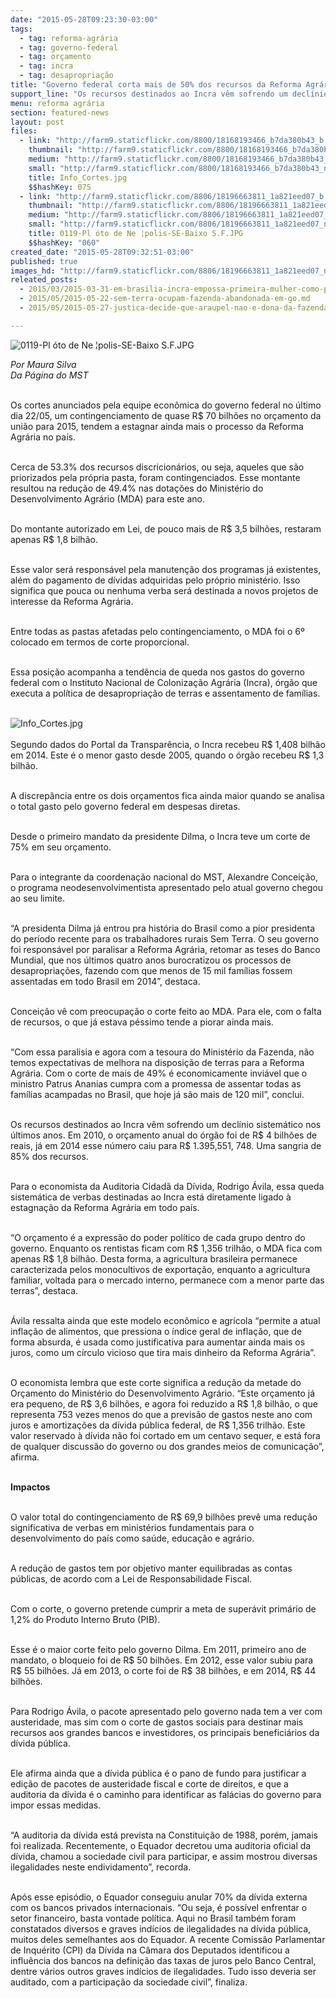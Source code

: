 ```yaml
---
date: "2015-05-28T09:23:30-03:00"
tags:
  - tag: reforma-agrária
  - tag: governo-federal
  - tag: orçamento
  - tag: incra
  - tag: desapropriação
title: "Governo federal corta mais de 50% dos recursos da Reforma Agrária"
support_line: "Os recursos destinados ao Incra vêm sofrendo um declínio sistemático nos últimos anos. De 2010 a 2014, o orçamento anual do órgão caiu 85%."
menu: reforma agrária
section: featured-news
layout: post
files:
  - link: "http://farm9.staticflickr.com/8800/18168193466_b7da380b43_b.jpg"
    thumbnail: "http://farm9.staticflickr.com/8800/18168193466_b7da380b43_t.jpg"
    medium: "http://farm9.staticflickr.com/8800/18168193466_b7da380b43_z.jpg"
    small: "http://farm9.staticflickr.com/8800/18168193466_b7da380b43_n.jpg"
    title: Info_Cortes.jpg
    $$hashKey: 07S
  - link: "http://farm9.staticflickr.com/8806/18196663811_1a821eed07_b.jpg"
    thumbnail: "http://farm9.staticflickr.com/8806/18196663811_1a821eed07_t.jpg"
    medium: "http://farm9.staticflickr.com/8806/18196663811_1a821eed07_z.jpg"
    small: "http://farm9.staticflickr.com/8806/18196663811_1a821eed07_n.jpg"
    title: 0119-Pl óto de Ne ¦polis-SE-Baixo S.F.JPG
    $$hashKey: "060"
created_date: "2015-05-28T09:32:51-03:00"
published: true
images_hd: "http://farm9.staticflickr.com/8806/18196663811_1a821eed07_n.jpg"
releated_posts:
  - 2015/03/2015-03-31-em-brasilia-incra-empossa-primeira-mulher-como-presidenta.md
  - 2015/05/2015-05-22-sem-terra-ocupam-fazenda-abandonada-em-go.md
  - 2015/05/2015-05-27-justica-decide-que-araupel-nao-e-dona-da-fazenda-rio-das-cobras.md

---
```

<p><img alt="0119-Pl óto de Ne ¦polis-SE-Baixo S.F.JPG" src="http://farm9.staticflickr.com/8806/18196663811_1a821eed07_b.jpg" /></p>

<p><em>Por Maura Silva<br />
Da P&aacute;gina do MST</em></p>

<p><br />
Os cortes anunciados pela equipe econ&ocirc;mica do governo federal no &uacute;ltimo dia 22/05, um contingenciamento de quase R$ 70 bilh&otilde;es no or&ccedil;amento da uni&atilde;o para 2015, tendem a estagnar ainda mais o processo da Reforma Agr&aacute;ria&nbsp;no pa&iacute;s.</p>

<p><br />
Cerca de 53.3% dos recursos discricion&aacute;rios, ou seja, aqueles que s&atilde;o priorizados pela pr&oacute;pria pasta, foram contingenciados. Esse montante resultou na redu&ccedil;&atilde;o de 49.4% nas dota&ccedil;&otilde;es do Minist&eacute;rio do Desenvolvimento Agr&aacute;rio (MDA) para este ano.</p>

<p><br />
Do montante autorizado em Lei, de pouco mais de R$ 3,5 bilh&otilde;es, restaram apenas R$ 1,8 bilh&atilde;o.</p>

<p><br />
Esse valor ser&aacute; respons&aacute;vel pela manuten&ccedil;&atilde;o dos programas j&aacute; existentes, al&eacute;m do pagamento de d&iacute;vidas adquiridas pelo pr&oacute;prio minist&eacute;rio. Isso significa que pouca ou nenhuma verba ser&aacute; destinada a novos projetos de interesse da Reforma Agr&aacute;ria.</p>

<p><br />
Entre todas as pastas afetadas pelo contingenciamento, o MDA foi o 6&ordm; colocado em termos de corte proporcional.</p>

<p><br />
Essa posi&ccedil;&atilde;o acompanha a tend&ecirc;ncia de queda nos gastos do governo federal com o Instituto Nacional de Coloniza&ccedil;&atilde;o Agr&aacute;ria (Incra), &oacute;rg&atilde;o que executa a pol&iacute;tica de desapropria&ccedil;&atilde;o de terras e assentamento de fam&iacute;lias.<br />
&nbsp;</p>

<p><img alt="Info_Cortes.jpg" src="http://farm9.staticflickr.com/8800/18168193466_b7da380b43_b.jpg" /><br />
<br />
Segundo dados do Portal da Transpar&ecirc;ncia, o Incra recebeu R$ 1,408 bilh&atilde;o em 2014. Este &eacute; o menor gasto desde 2005, quando o &oacute;rg&atilde;o recebeu R$ 1,3 bilh&atilde;o.</p>

<p><br />
A discrep&acirc;ncia entre os dois or&ccedil;amentos fica ainda maior quando se analisa o total gasto pelo governo federal em despesas diretas.</p>

<p><br />
Desde o primeiro mandato da presidente Dilma, o Incra teve um corte de 75% em seu or&ccedil;amento.</p>

<p><br />
Para o integrante da coordena&ccedil;&atilde;o nacional do MST, Alexandre Concei&ccedil;&atilde;o, o programa neodesenvolvimentista apresentado pelo atual governo chegou ao seu limite.</p>

<p><br />
&ldquo;A presidenta Dilma j&aacute; entrou pra hist&oacute;ria do Brasil como a pior presidenta do per&iacute;odo recente para os trabalhadores rurais Sem Terra. O seu governo foi respons&aacute;vel por paralisar a Reforma Agr&aacute;ria, retomar as teses do Banco Mundial, que nos &uacute;ltimos quatro anos burocratizou os processos de desapropria&ccedil;&otilde;es, fazendo com que menos de 15 mil fam&iacute;lias fossem assentadas em todo Brasil em 2014&rdquo;, destaca.</p>

<p><br />
Concei&ccedil;&atilde;o v&ecirc; com preocupa&ccedil;&atilde;o o corte feito ao MDA. Para ele, com o falta de recursos, o que j&aacute; estava p&eacute;ssimo tende a piorar ainda mais.</p>

<p><br />
&ldquo;Com essa paralisia e agora com a tesoura do Minist&eacute;rio da Fazenda, n&atilde;o temos expectativas de melhora na disposi&ccedil;&atilde;o de terras para a Reforma Agr&aacute;ria. Com o corte de mais de 49% &eacute; economicamente invi&aacute;vel que o ministro Patrus Ananias cumpra com a promessa de assentar todas as fam&iacute;lias acampadas no Brasil, que hoje j&aacute; s&atilde;o mais de 120 mil&rdquo;, conclui.</p>

<p><br />
Os recursos destinados ao Incra v&ecirc;m sofrendo um decl&iacute;nio sistem&aacute;tico nos &uacute;ltimos anos. Em 2010, o or&ccedil;amento anual do &oacute;rg&atilde;o foi de R$ 4 bilh&otilde;es de reais, j&aacute; em 2014 esse n&uacute;mero caiu para R$ 1.395,551, 748. Uma sangria de 85% dos recursos.</p>

<p><br />
Para o economista da Auditoria Cidad&atilde; da D&iacute;vida, Rodrigo &Aacute;vila, essa queda sistem&aacute;tica de verbas destinadas ao Incra est&aacute; diretamente ligado &agrave; estagna&ccedil;&atilde;o da Reforma Agr&aacute;ria em todo pa&iacute;s.</p>

<p><br />
&ldquo;O or&ccedil;amento &eacute; a express&atilde;o do poder pol&iacute;tico de cada grupo dentro do governo. Enquanto os rentistas ficam com R$ 1,356 trilh&atilde;o, o MDA fica com apenas R$ 1,8 bilh&atilde;o. Desta forma, a agricultura brasileira permanece caracterizada pelos monocultivos de exporta&ccedil;&atilde;o, enquanto a agricultura familiar, voltada para o mercado interno, permanece com a menor parte das terras&rdquo;, destaca.</p>

<p><br />
&Aacute;vila ressalta ainda que este modelo econ&ocirc;mico e agr&iacute;cola &ldquo;permite a atual infla&ccedil;&atilde;o de alimentos, que pressiona o &iacute;ndice geral de infla&ccedil;&atilde;o, que de forma absurda, &eacute; usada como justificativa para aumentar ainda mais os juros, como um c&iacute;rculo vicioso que tira mais dinheiro da Reforma Agr&aacute;ria&rdquo;.</p>

<p><br />
O economista lembra que este corte significa a redu&ccedil;&atilde;o da metade do Or&ccedil;amento do Minist&eacute;rio do Desenvolvimento Agr&aacute;rio. &ldquo;Este or&ccedil;amento j&aacute; era pequeno, de R$ 3,6 bilh&otilde;es, e agora foi reduzido a R$ 1,8 bilh&atilde;o, o que representa 753 vezes menos do que a previs&atilde;o de gastos neste ano com juros e amortiza&ccedil;&otilde;es da d&iacute;vida p&uacute;blica federal, de R$ 1,356 trilh&atilde;o. Este valor reservado &agrave; d&iacute;vida n&atilde;o foi cortado em um centavo sequer, e est&aacute; fora de qualquer discuss&atilde;o do governo ou dos grandes meios de comunica&ccedil;&atilde;o&rdquo;, afirma.</p>

<p><br />
<strong>Impactos</strong></p>

<p><br />
O valor total do contingenciamento de R$ 69,9 bilh&otilde;es prev&ecirc; uma redu&ccedil;&atilde;o significativa de verbas em minist&eacute;rios fundamentais para o desenvolvimento do pa&iacute;s como sa&uacute;de, educa&ccedil;&atilde;o e agr&aacute;rio.</p>

<p><br />
A redu&ccedil;&atilde;o de gastos tem por objetivo manter equilibradas as contas p&uacute;blicas, de acordo com a Lei de Responsabilidade Fiscal.</p>

<p><br />
Com o corte, o governo pretende cumprir a meta de super&aacute;vit prim&aacute;rio de 1,2% do Produto Interno Bruto (PIB).</p>

<p><br />
Esse &eacute; o maior corte feito pelo governo Dilma. Em 2011, primeiro ano de mandato, o bloqueio foi de R$ 50 bilh&otilde;es. Em 2012, esse valor subiu para R$ 55 bilh&otilde;es. J&aacute; em 2013, o corte foi de R$ 38 bilh&otilde;es, e em 2014, R$ 44 bilh&otilde;es.</p>

<p><br />
Para Rodrigo &Aacute;vila, o pacote apresentado pelo governo nada tem a ver com austeridade, mas sim com o corte de gastos sociais para destinar mais recursos aos grandes bancos e investidores, os principais benefici&aacute;rios da d&iacute;vida p&uacute;blica.</p>

<p><br />
Ele afirma ainda que a d&iacute;vida p&uacute;blica &eacute; o pano de fundo para justificar a edi&ccedil;&atilde;o de pacotes de austeridade fiscal e corte de direitos, e que a auditoria da d&iacute;vida &eacute; o caminho para identificar as fal&aacute;cias do governo para impor essas medidas.</p>

<p><br />
&ldquo;A auditoria da d&iacute;vida est&aacute; prevista na Constitui&ccedil;&atilde;o de 1988, por&eacute;m, jamais foi realizada. Recentemente, o Equador decretou uma auditoria oficial da d&iacute;vida, chamou a sociedade civil para participar, e assim mostrou diversas ilegalidades neste endividamento&rdquo;, recorda.</p>

<p><br />
Ap&oacute;s esse epis&oacute;dio, o Equador conseguiu anular 70% da d&iacute;vida externa com os bancos privados internacionais. &ldquo;Ou seja, &eacute; poss&iacute;vel enfrentar o setor financeiro, basta vontade pol&iacute;tica. Aqui no Brasil tamb&eacute;m foram constatados diversos e graves ind&iacute;cios de ilegalidades na d&iacute;vida p&uacute;blica, muitos deles semelhantes aos do Equador. A recente Comiss&atilde;o Parlamentar de Inqu&eacute;rito (CPI) da D&iacute;vida na C&acirc;mara dos Deputados identificou a influ&ecirc;ncia dos bancos na defini&ccedil;&atilde;o das taxas de juros pelo Banco Central, dentre v&aacute;rios outros graves ind&iacute;cios de ilegalidades. Tudo isso deveria ser auditado, com a participa&ccedil;&atilde;o da sociedade civil&rdquo;, finaliza.</p>
